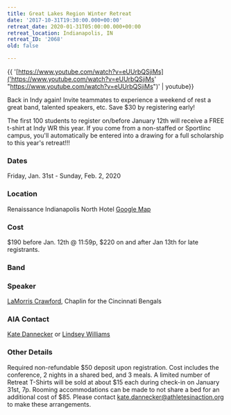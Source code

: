 ```yaml
---
title: Great Lakes Region Winter Retreat
date: '2017-10-31T19:30:00.000+00:00'
retreat_date: 2020-01-31T05:00:00.000+00:00
retreat_location: Indianapolis, IN
retreat_ID: '2068'
old: false

---
```

{{ '[https://www.youtube.com/watch?v=eUUrbQSjiMs]('https://www.youtube.com/watch?v=eUUrbQSjiMs' "https://www.youtube.com/watch?v=eUUrbQSjiMs")' | youtube}}

Back in Indy again! Invite teammates to experience a weekend of rest a great band, talented speakers, etc. Save $30 by registering early!

The first 100 students to register on/before January 12th will receive a FREE t-shirt at Indy WR this year. If you come from a non-staffed or Sportlinc campus, you'll automatically be entered into a drawing for a full scholarship to this year's retreat!!!

### Dates

Friday, Jan. 31st -  Sunday, Feb. 2, 2020

### Location

Renaissance Indianapolis North Hotel [Google Map](https://goo.gl/maps/x9Ti2NecZj42)

### Cost

$190 before Jan. 12th @ 11:59p, $220 on and after Jan 13th for late registrants.

### Band

### Speaker

[LaMorris Crawford](http://www.lamorriscrawford.com/), Chaplin for the Cincinnati Bengals

### AIA Contact

[Kate Dannecker](mailto:kate.dannecker@athletesinaction.org) or [Lindsey Williams](lindsey.williams@athletesinaction.org "Lindsey Williams")

### Other Details

Required non-refundable $50 deposit upon registration. Cost includes the conference, 2 nights in a shared bed, and 3 meals. A limited number of Retreat T-Shirts will be sold at about $15 each during check-in on January 31st, 7p. Rooming accommodations can be made to not share a bed for an additional cost of $85. Please contact kate.dannecker@athletesinaction.org to make these arrangements.